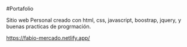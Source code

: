 #Portafolio

 Sitio web Personal creado con html, css, javascript, boostrap, jquery, y buenas practicas de progrmación. 

https://fabio-mercado.netlify.app/
